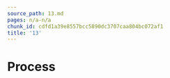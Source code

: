 ```yaml
---
source_path: 13.md
pages: n/a-n/a
chunk_id: cdfd1a39e8557bcc5890dc3707caa804bc072af1
title: '13'
---
```

# Process
